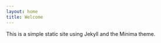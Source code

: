 ```yaml
---
layout: home
title: Welcome
---
```


This is a simple static site using Jekyll and the Minima theme.
